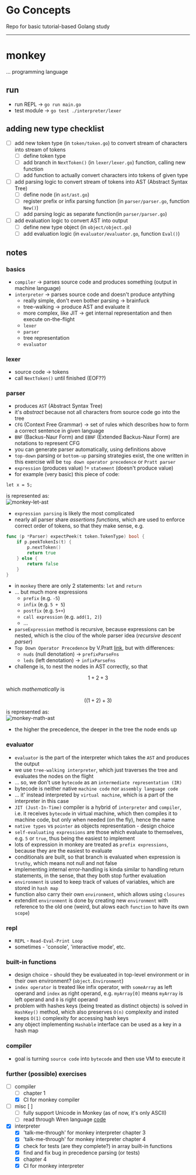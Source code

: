 # Go Concepts
Repo for basic tutorial-based Golang study  

---

# monkey
... programming language

## run
* run REPL -> `go run main.go`
* test module -> `go test ./interpreter/lexer`

## adding new type checklist
* [ ] add new token type (in `token/token.go`) to convert stream of characters into stream of tokens
	* [ ] define token type 
	* [ ] add branch in `NextToken()` (in `lexer/lexer.go`) function, calling new function 
	* [ ] add function to actually convert characters into tokens of given type
* [ ] add parsing logic to convert stream of tokens into AST (Abstract Syntax Tree)
	* [ ] define node (in `ast/ast.go`)
	* [ ] register prefix or infix parsing function (in `parser/parser.go`, function `New()`)
	* [ ] add parsing logic as separate function(in `parser/parser.go`)
* [ ] add evaluation logic to convert AST into output
	* [ ] define new type object (in `object/object.go`)
	* [ ] add evaluation logic (in `evaluator/evaluator.go`, function `Eval()`)

## notes

### basics
* `compiler` -> parses source code and produces something (output in machine language)
* `interpreter` -> parses source code and doesn't produce antything
	* really simple, don't even bother parsing -> brainfuck
	* tree-walking -> produce AST and evaluate it
	* more complex, like JIT -> get internal representation and then execute on-the-flight
	* `lexer`
	* `parser`
	* tree representation
	* `evaluator`

### lexer
* source code -> tokens
* call `NextToken()` until finished (EOF??)

### parser
* produces `AST` (Abstract Syntax Tree)
* it's *abstract* because not all characters from source code go into the tree
* `CFG` (Context Free Grammar) -> set of rules which describes how to form a correct sentence in given language
* `BNF` (Backus-Naur Form) and `EBNF` (Extended Backus-Naur Form) are notations to represent CFG
* you can generate parser automatically, using definitions above
* `top-down` parsing or `bottom-up` parsing strategies exist, the one written in this exercise will be `top down operator precedence` or `Pratt parser`
* `expression` (produces value) != `statement` (doesn't produce value)
* for example (very basic) this piece of code:  
```monkey
let x = 5;
```  
is represented as:  
![monkey-let-ast](./img/monkey-interpreter-01.png)
* `expression parsing` is likely the most complicated
* nearly all parser share *assertions functions*, which are used to enforce correct order of tokens, so that they make sense, e.g.
```go
func (p *Parser) expectPeek(t token.TokenType) bool {
	if p.peekTokenIs(t) {
		p.nextToken()
		return true
	} else {
		return false
	}
}
```  
* in `monkey` there are only 2 statements: `let` and `return`
* ... but much more expressions
	- `prefix` (e.g. `-5`)
	- `infix` (e.g. `5 + 5`)
	- `postfix` (e.g. `5++`)
	- `call expression` (e.g. `add(1, 2)`)
	- ... 
* `parseExpression` method is recursive, because expressions can be nested, which is the clou of the whole parser idea (*recursive descent parser*)
* `Top Down Operator Precedence` by V.Pratt [link](https://tdop.github.io/), but with differences:
	* `nuds` (null denotation) -> `prefixParseFns`
	* `leds` (left denotation) -> `infixParseFns`
* challenge is, to nest the nodes in AST correctly, so that 
```math
1 + 2 + 3
```  
which *mathematically* is
```math
((1 + 2) + 3)
```  
is represented as:   
![monkey-math-ast](./img/monkey-interpreter-02.png)  
* the higher the precedence, the deeper in the tree the node ends up

### evaluator
* `evaluator` is the part of the interpreter which takes the `AST` and produces the output
* we use `tree-walking interpreter`, which just traverses the tree and evaluates the nodes on the flight
* ... so, we don't use `bytecode` as an `intermediate representation (IR)`
* bytecode is neither native `machine code` nor `assembly language code`
* ... it' instead interpreted by `virtual machine`, which is a part of the interpreter in this case
* `JIT (Just-In-Time)` compiler is a hybrid of `interpreter` and `compiler`, i.e. it receives `bytecode` in virtual machine, which then compiles it to machine code, but only when needed (on the fly), hence the name
* `native types` vs `pointer` as objects representation - design choice
* `self-evaluating expressions` are those which evaluate to themselves, e.g. `5` or `true`, thus being the easiest to implement
* lots of expression in monkey are treated as `prefix expressions`, because they are the easiest to evaluate
* conditionals are built, so that branch is evaluated when expression is `truthy`, which means not null and not false
* implementing internal error-handling is kinda similar to handling return statements, in the sense, that they both stop further evaluation
* `environment` is used to keep track of values of variables, which are stored in `hash map`
* function also carry their own `environment`, which allows using `closures`
* extendint `environment` is done by creating new `environment` with reference to the old one (weird, but alows each `function` to have its own `scope`)

### repl
* `REPL` - `Read-Eval-Print Loop`
* sometimes - 'console', 'interactive mode', etc.

### built-in functions
* design choice - should they be evalueated in top-level environment or in their own environment? (`object.Environment`)
* `index operator` is treated like infix operator, with `someArray` as left operand and `index` as right operand, e.g. `myArray[0]` means `myArray` is left operand and `0` is right operand
* problem with hashes keys (being treated as distinct objects) is solved in `HashKey()` method, which also preserves `O(n)` complexity and insted keeps `O(1)` complexity for accessing hash keys
* any object implementing `Hashable` interface can be used as a key in a hash map

### compiler
* goal is turning `source code` into `bytecode` and then use VM to execute it

### further (possible) exercises
- [ ] compiler
	- [ ] chapter 1
	- [x] CI for monkey compiler
- [ ] misc [ ] 
	- [ ] fully support Unicode in Monkey (as of now, it's only ASCII)
	- [ ] read through Wren language [code](https://github.com/wren-lang/wren)
- [x] interpreter
	- [x] 'talk-me-through' for monkey interpreter chapter 3
	- [x] 'talk-me-through' for monkey interpreter chapter 4
	- [x] check for tests (are they complete?) in array built-in functions
	- [x] find and fix bug in precedence parsing (or tests)
	- [x] chapter 4
	- [x] CI for monkey interpreter
